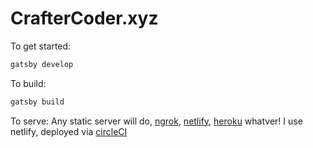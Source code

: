 # CrafterCoder.xyz

To get started:
```sh
gatsby develop
```

To build:
```sh
gatsby build
```

To serve:
Any static server will do, [ngrok](https://ngrok.com/), [netlify](https://www.netlify.com/), [heroku](https://dashboard.heroku.com/) whatver! I use netlify, deployed via [circleCI](https://circleci.com/)
